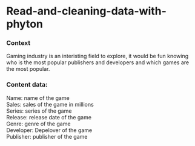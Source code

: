 # Read-and-cleaning-data-with-phyton
### Context
Gaming industry is an interisting field to explore, it would be fun knowing who is the most popular publishers and developers and which games are the most popular.
### Content data:
Name: name of the game <br />
Sales: sales of the game in millions <br />
Series: series of the game <br />
Release: release date of the game <br />
Genre: genre of the game <br />
Developer: Depelover of the game <br />
Publisher: publisher of the game <br />
